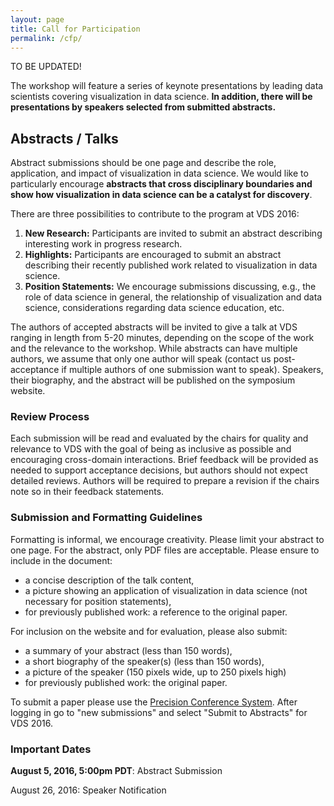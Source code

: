 ```yaml
---
layout: page
title: Call for Participation
permalink: /cfp/
---
```


TO BE UPDATED! 


The workshop will feature a series of keynote presentations by leading data scientists covering visualization in data science. **In addition, there will be presentations by speakers selected from submitted abstracts.**

## Abstracts / Talks

Abstract submissions should be one page and describe the role, application, and impact of visualization in data science. We would like to particularly encourage **abstracts that cross disciplinary boundaries and show how visualization in data science can be a catalyst for discovery**.

There are three possibilities to contribute to the program at VDS 2016:

 1. **New Research:** Participants are invited to submit an abstract describing interesting work in progress research. 
 2. **Highlights:** Participants are encouraged to submit an abstract describing their recently published work related to visualization in data science. 
 3. **Position Statements:** We encourage submissions discussing, e.g., the role of data science in general, the relationship of visualization and data science, considerations regarding data science education, etc.  

The authors of accepted abstracts will be invited to give a talk at VDS ranging in length from 5-20 minutes, depending on the scope of the work and the relevance to the workshop. While abstracts can have multiple authors, we assume that only one author will speak (contact us post-acceptance if multiple authors of one submission want to speak).  Speakers, their biography, and the abstract will be published on the symposium website. 

### Review Process

Each submission will be read and evaluated by the chairs for quality and relevance to VDS with the goal of being as inclusive as possible and encouraging cross-domain interactions. Brief feedback will be provided as needed to support acceptance decisions, but authors should not expect detailed reviews. Authors will be required to prepare a revision if the chairs note so in their feedback statements.

### Submission and Formatting Guidelines

Formatting is informal, we encourage creativity. Please limit your abstract to one page. For the abstract, only PDF files are acceptable. Please ensure to include in the document: 

 * a concise description of the talk content,
 * a picture showing an application of visualization in data science (not necessary for position statements),
 * for previously published work: a reference to the original paper. 
 
For inclusion on the website and for evaluation, please also submit: 

 * a summary of your abstract (less than 150 words),
 * a short biography of the speaker(s) (less than 150 words),
 * a picture of the speaker (150 pixels wide, up to 250 pixels high)
 * for previously published work: the original paper. 

To submit a paper please use the [Precision Conference System](https://precisionconference.com/~vds16/). After logging in go to "new submissions" and select "Submit to Abstracts" for VDS 2016.

### Important Dates

**August 5, 2016, 5:00pm PDT**: Abstract Submission

August 26, 2016: Speaker Notification








